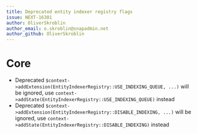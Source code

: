 ```yaml
---
title: Deprecated entity indexer registry flags
issue: NEXT-16301
author: OliverSkroblin
author_email: o.skroblin@snapadmin.net 
author_github: OliverSkroblin
---
```

# Core
* Deprecated `$context->addExtension(EntityIndexerRegistry::USE_INDEXING_QUEUE, ...)` will be ignored, use `context->addState(EntityIndexerRegistry::USE_INDEXING_QUEUE)` instead
* Deprecated `$context->addExtension(EntityIndexerRegistry::DISABLE_INDEXING, ...)` will be ignored, use `context->addState(EntityIndexerRegistry::DISABLE_INDEXING)` instead
